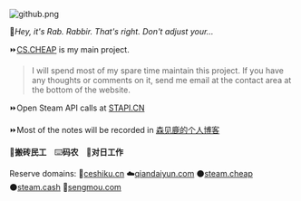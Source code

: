 ![github.png](https://raw.githubusercontent.com/senjianlu/imgs/master/github2.png)

📼*Hey, it's Rab. Rabbir. That's right. Don't adjust your...*  

⏩[CS.CHEAP](https://cs.cheap) is my main project.  
>I will spend most of my spare time maintain this project. If you have any thoughts or comments on it, send me email at the contact area at the bottom of the website.  

⏩Open Steam API calls at [STAPI.CN](https://stapi.cn)  

⏩Most of the  notes will be recorded in [森见鹿的个人博客](https://senjianlu.com)  

💸**搬砖民工**　⌨️**码农**　🌸**对日工作**

Reserve domains: 🧪[ceshiku.cn](http://ceshiku.cn) ☁️[qiandaiyun.com](https://qiandaiyun.com) ⚫[steam.cheap](http://steam.cheap) ⚫[steam.cash](http://steam.cash) 🧝[sengmou.com](sengmou.com)
